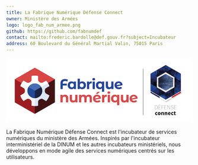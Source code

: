 ```yaml
---
title: La Fabrique Numérique Défense Connect
owner: Ministère des Armées
logo: logo_fab_num_armee.png
github: https://github.com/fabnumdef
contact: mailto:frederic.bardolle@def.gouv.fr?subject=Incubateur
address: 60 Boulevard du Général Martial Valin, 75015 Paris
---
```


<img src="https://github.com/fabnumdef/resources/raw/master/logo_fabnum_medium.png" alt="Logo de la Fabrique numérique Défense Connect" title="Fabrique numérique Défense Connect" style="max-width: 100%;">

La Fabrique Numérique Défense Connect est l'incubateur de services numériques du ministère des Armées. Inspirés par l'incubateur interministériel de la DINUM et les autres incubateurs ministériels, nous développons en mode agile des services numériques centrés sur les utilisateurs.
